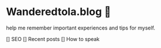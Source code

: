 # Wanderedtola.blog 🚧

help me remember important experiences and tips for myself.

[] SEO
[] Recent posts
[] How to speak
